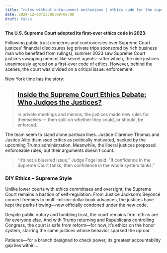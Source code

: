 ```yaml
---
title: "rules without enforcement mechanisms | ethics code for the supreme court judges"
date: 2024-12-03T23:05:00+08:00
draft: false
---
```


**The U.S. Supreme Court adopted its first-ever ethics code in 2023.**

Following public trust concerns and controversies over Supreme Court  justices' financial disclosures (eg private trips sponsored by rich business man who benefited from rulings), summer 2023 saw Supreme Court justices swapping memos like secret agents—after which, the nine justices unanimously agreed on a  first-ever [code of ethics](https://www.supremecourt.gov/about/Code-of-Conduct-for-Justices_November_13_2023.pdf). However, behind the scenes, the court was divided on a critical issue: enforcement.

New York time has the story:

> ## [Inside the Supreme Court Ethics Debate: Who Judges the Justices?](https://www.nytimes.com/2024/12/03/us/supreme-court-ethics-rules.html?unlocked_article_code=1.e04.dpSb.uA4DnQj1cmfZ&smid=url-share)
>
> In private meetings and memos, the justices made new rules for themselves — then split on whether they could, or should, be enforced.

The team seem to stand alone partisan lines. Justice Clarence Thomas and Justice Alito dismissed critics as politically motivated, backed by the upcoming Trump administration. Meanwhile, the liberal justices proposed enforceable rules, but their arguments doesn't count.

> “It’s not a blue/red issue,” Judge Fogel said. “If confidence in the Supreme Court tanks, then confidence in the whole system tanks.”

### DIY Ethics – Supreme Style

Unlike lower courts with ethics committees and oversight, the Supreme Court remains a bastion of self-regulation. From Justice Jackson’s Beyoncé concert freebies to multi-million-dollar book advances, the justices have kept the perks flowing—now officially condoned under the new code.

Despite public outcry and tumbling trust, the court remains firm: ethics are for everyone else. And with Trump returning and Republicans controlling Congress, the court is safe from reform—for now, it’s ethics on the honor system, starring the same justices whose behavior sparked the uproar.

Patience—for a branch designed to check power, its greatest accountability gap lies within...
